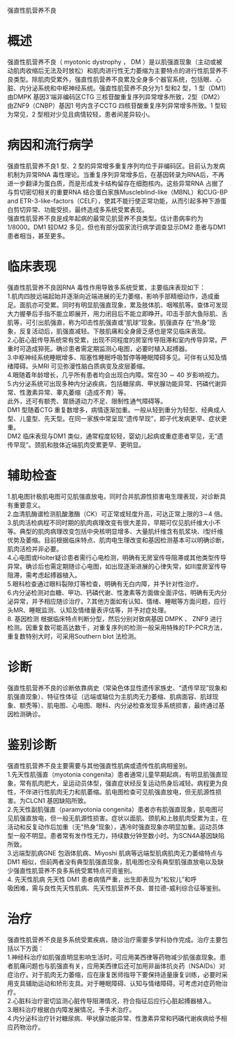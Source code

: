 强直性肌营养不良  
# 概述  
强直性肌营养不良（ myotonic dystrophy ， DM ）是以肌强直现象（主动或被 动肌肉收缩后无法及时放松）和肌肉进行性无力萎缩为主要特点的进行性肌营养不良类型。除肌肉受累外，强直性肌营养不良累及全身多个器官系统，包括眼、心脏、内分泌系统和中枢神经系统。强直性肌营养不良分为1 型和2 型，1 型（DM1）由DMPK 基因3’端非编码区CTG 三核苷酸重复序列异常增多所致，2型（DM2）由ZNF9（CNBP）基因1 号内含子CCTG 四核苷酸重复序列异常增多所致。1 型较为常见，2 型相对少见且病情较轻，患者间差异较小。  
# 病因和流行病学  
强直性肌营养不良1 型、2 型的异常增多重复序列均位于非编码区。目前认为发病机制为异常RNA 毒性理论。当重复序列异常增多后，在基因转录为RNA后，不再进一步翻译为蛋白质，而是形成发卡结构留存在细胞核内。这些异常RNA 占据了与剪切密切相关的重要RNA 结合蛋白家族Muscleblind-like（MBNL）和CUG-BP and ETR-3-like-factors（CELF），使其不能行使正常功能，从而引起多种下游蛋白剪切异常、功能受损，最终造成多系统受累表现。  
强直性肌营养不良是成年起病的最常见肌营养不良类型。估计患病率约为 1/8000。DM1 较DM2 多见，但也有部分国家流行病学调查显示DM2 患者与DM1患者相当，甚至更多。  
# 临床表现  
强直性肌营养不良因RNA 毒性作用导致多系统受累，主要临床表现如下：  
1.肌肉四肢远端起始并逐渐向近端进展的无力萎缩，影响手部精细动作，造成垂足。面肌亦可受累。同时有明显肌强直现象，累及肢体肌、咽喉肌等。查体可发现大力握拳后手指不能立即展开，用力闭目后不能立即睁开。叩击手部大鱼际肌、舌肌等，可引出肌强直，称为叩击性肌强直或“肌球”现象。肌强直存 在“热身”现象，反复活动后，肌强直减轻。下肢肌痛和全身疲乏感也是常见临床表现。  
2.心脏心脏传导系统常有受累，出现不同程度的房室传导阻滞和室内传导异常。严重时可造成猝死。确诊患者需定期监测心电图，必要时植入起搏器。  
3.中枢神经系统睡眠增多、阻塞性睡眠呼吸暂停等睡眠障碍多见。可伴有认知及情绪障碍。头MRI 可见弥漫性脑白质病变及皮层萎缩。  
4.眼随着年龄增长，几乎所有患者均会出现白内障。常在$30{\sim}40$ 岁影响视力。  
5.内分泌系统可出现多种内分泌疾病，包括糖尿病、甲状腺功能异常、钙磷代谢异常、性激素异常、睾丸萎缩（造成不育）等。  
此外，还可有额秃、胃肠道动力不足、限制性通气障碍等。  
DM1 型随着CTG 重复数增多，病情逐渐加重。一般从轻到重分为轻型、经典成人型、儿童型、先天型。在同一家族中常呈现“遗传早现”，即子代发病更早、症状更重。  
DM2 临床表现与DM1 类似，通常程度较轻，婴幼儿起病或重症患者罕见，无“遗传早现”。颈肌和肢体近端肌肉受累更早、更明显。  
# 辅助检查  
1.肌电图针极肌电图可见肌强直放电，同时合并肌源性损害电生理表现，对诊断具有重要意义。  
2.血清肌酶谱检测肌酸激酶（CK）可正常或轻度升高，可达正常上限的$3\!\sim$4 倍。  
3.肌肉活检病程不同时期的肌肉病理改变有很大差异，早期可仅见肌纤维大小不等。典型的肌肉病理改变包括中央核明显增多、大量肌纤维含有肌浆块、Ⅰ型纤维优势及萎缩。目前根据临床特点、肌肉电生理改变和基因检测基本可以明确诊断，肌肉活检并非必要。  
4.心电图或Holter疑诊患者需行心电检测，明确有无房室传导阻滞或其他类型传导异常。确诊后也需定期随诊心电图，如出现逐渐进展的心律失常，如Ⅲ度房室传导阻滞，需考虑起搏器植入。  
5.眼科检查通过眼科裂隙灯等检查，明确有无白内障，并予针对性治疗。  
6.内分泌检测对血糖、甲功、钙磷代谢、性激素等方面做全面评估，明确有无内分泌异常，并予相应随诊治疗。7.其他方面如有认知、情绪、睡眠等方面问题，应行头MR、睡眠监测、认知及情绪量表评估等，并予对症处理。  
8. 基因检测 根据临床特点判断分型，然后分别对致病基因 DMPK 、 ZNF9 进行检测。因重复数可能高达数千，对重复序列的检测一般采用特殊的TP-PCR方法，重复数特别大时，可采用Southern blot 法检测。  
# 诊断  
强直性肌营养不良的诊断依靠病史（常染色体显性遗传家族史、“遗传早现”现象和肌强直现象）、特征性体征（远端或轴位为主肌肉无力萎缩、肌病面容、肌球现象、额秃等）、肌电图、心电图、眼科、内分泌检查发现多系统损害，最终通过基因检测确诊。  
# 鉴别诊断  
强直性肌营养不良主要需要与其他强直性肌病或遗传性肌病相鉴别。  
1.先天性肌强直（myotonia congenita）患者通常儿童早期起病，有明显肌强直现象，常有肌肉肥大，呈运动员体型，强直症状经反复运动热身后减轻。病程更为良性，不伴进行性肌肉无力和肌萎缩。肌电图检查可见肌强直放电，但无肌源性损害。为CLCN1 基因缺陷所致。  
2.先天性副肌强直（paramyotonia congenita）患者亦有肌强直现象，肌电图可见肌强直放电，但一般无肌源性损害。症状以面肌、颈肌和上肢肌肉受累为主，在活动和反复动作后加重（无“热身”现象），遇冷时强直现象亦明显加重。运动员体型一般不明显。患者常有发作性无力，持续数分钟至数小时。为SCN4A基因缺陷所致。  
3.远端型肌病GNE 包涵体肌病、Miyoshi 肌病等远端型肌病肌肉无力萎缩特点与DM1 相似，但前两者没有典型肌强直现象，肌电图也没有典型肌强直放电以及缺少强直性肌营养不良多系统受累特点可资鉴别。  
4. 先天性肌病 先天性 DM1  患者病情严重，出生即表现为“松软儿”和呼  
吸困难，需与良性先天性肌病、先天性肌营养不良、普拉德-威利综合征等鉴别。  
# 治疗  
强直性肌营养不良是多系统受累疾病，随诊治疗需要多学科协作完成。治疗主要包括以下方面：  
1.神经科治疗如肌强直明显影响生活时，可应用美西律等药物减少肌强直现象。患者肌痛问题也与肌强直有关，应用美西律后还可加用非甾体抗炎药（NSAIDs）对症治疗。对于肌肉无力萎缩，应在康复医师指导下要保持适量康复训练，必要时采用支具辅助运动和矫形支具。对于睡眠障碍、认知与情绪障碍，可考虑对症药物治疗。  
2.心脏科治疗密切监测心脏传导阻滞情况，符合指征后应行心脏起搏器植入。  
3.眼科治疗根据白内障发展情况，予手术治疗。  
4.内分泌科治疗针对糖尿病、甲状腺功能异常、性激素异常和钙磷代谢疾病给予相应药物治疗。  
